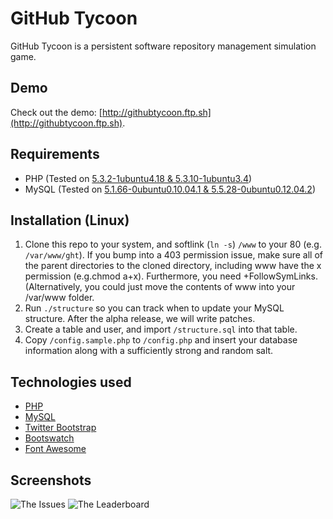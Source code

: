 # GitHub Tycoon

GitHub Tycoon is a persistent software repository management simulation game.

## Demo

Check out the demo: [http://githubtycoon.ftp.sh](http://githubtycoon.ftp.sh).

## Requirements

* PHP (Tested on [5.3.2-1ubuntu4.18 & 5.3.10-1ubuntu3.4](https://launchpad.net/php/+packages))
* MySQL (Tested on [5.1.66-0ubuntu0.10.04.1 & 5.5.28-0ubuntu0.12.04.2](https://launchpad.net/mysql-server/+packages)) 

## Installation (Linux)

1. Clone this repo to your system, and softlink (`ln -s`) `/www` to your 80 (e.g. `/var/www/ght`). If you bump into a 403 permission issue, make sure all of the parent directories to the cloned directory, including www have the x permission (e.g.chmod a+x). Furthermore, you need +FollowSymLinks. (Alternatively, you could just move the contents of www into your /var/www folder.
2. Run `./structure` so you can track when to update your MySQL structure. After the alpha release, we will write patches.
3. Create a table and user, and import `/structure.sql` into that table.
4. Copy `/config.sample.php` to `/config.php` and insert your database information along with a sufficiently strong and random salt.

## Technologies used

* [PHP](http://php.net/)
* [MySQL](http://www.mysql.com/)
* [Twitter Bootstrap](http://twitter.github.com/bootstrap/)
* [Bootswatch](http://bootswatch.com/)
* [Font Awesome](http://fortawesome.github.com/Font-Awesome/)

## Screenshots

![The Issues](https://raw.github.com/asswb/game-off-2012/master/dev/screenshots/screenshot1.png)
![The Leaderboard](https://raw.github.com/asswb/game-off-2012/master/dev/screenshots/screenshot2.png)
